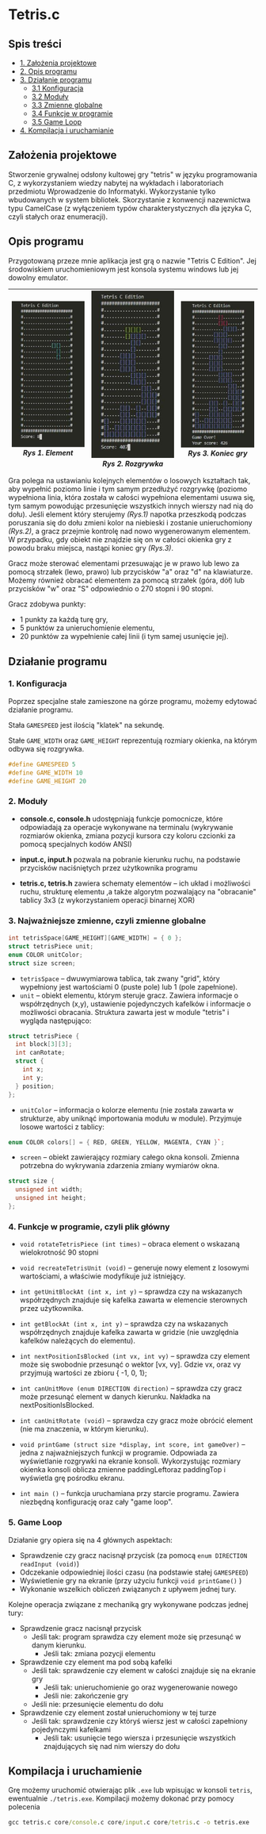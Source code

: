 # Tetris.c

## Spis treści

- [1. Założenia projektowe](#założenia-projektowe)
- [2. Opis programu](#opis-programu)
- [3. Działanie programu](#działanie-programu)
  - [3.1 Konfiguracja](#1-konfiguracja)
  - [3.2 Moduły](#2-moduły)
  - [3.3 Zmienne globalne](#3-najważniejsze-zmienne-czyli-zmienne-globalne)
  - [3.4 Funkcje w programie](#4-funkcje-w-programie-czyli-plik-główny)
  - [3.5 Game Loop](#5-game-loop)
- [4. Kompilacja i uruchamianie](#kompilacja-i-uruchamienie)

## Założenia projektowe

Stworzenie grywalnej odsłony kultowej gry "tetris" w języku programowania C, z wykorzystaniem wiedzy nabytej na wykładach i laboratoriach przedmiotu Wprowadzenie do Informatyki. Wykorzystanie tylko wbudowanych w system bibliotek. Skorzystanie z konwencji nazewnictwa typu CamelCase (z wyłączeniem typów charakterystycznych dla języka C, czyli stałych oraz enumeracji).

## Opis programu

Przygotowaną przeze mnie aplikacja jest grą o nazwie "Tetris C Edition". Jej środowiskiem uruchomieniowym jest konsola systemu windows lub jej dowolny emulator.

| ![Rys 1. Element](assets/img1.jpg)_Rys 1. Element_ | ![_Rys 2. Rozgrywka_](assets/img2.jpg)_Rys 2. Rozgrywka_ | ![_Rys 3. Koniec gry_](assets/img3.jpg)_Rys 3. Koniec gry_ |
| --- | --- | --- |

Gra polega na ustawianiu kolejnych elementów o losowych kształtach tak, aby wypełnić poziomo linie i tym samym przedłużyć rozgrywkę (poziomo wypełniona linia, która została w całości wypełniona elementami usuwa się, tym samym powodując przesunięcie wszystkich innych wierszy nad nią do dołu). Jeśli element który sterujemy _(Rys.1)_ napotka przeszkodą podczas poruszania się do dołu zmieni kolor na niebieski i zostanie unieruchomiony _(Rys.2)_, a gracz przejmie kontrolę nad nowo wygenerowanym elementem. W przypadku, gdy obiekt nie znajdzie się on w całości okienka gry z powodu braku miejsca, nastąpi koniec gry _(Rys.3)_.

Gracz może sterować elementami przesuwając je w prawo lub lewo za pomocą strzałek (lewo, prawo) lub przycisków "a" oraz "d" na klawiaturze. Możemy również obracać elementem za pomocą strzałek (góra, dół) lub przycisków "w" oraz "S" odpowiednio o 270 stopni i 90 stopni.

Gracz zdobywa punkty:

- 1 punkty za każdą turę gry,
- 5 punktów za unieruchomienie elementu,
- 20 punktów za wypełnienie całej linii (i tym samej usunięcie jej).

## Działanie programu

### 1. Konfiguracja

Poprzez specjalne stałe zamieszone na górze programu, możemy edytować działanie programu.

Stała `GAMESPEED` jest ilością "klatek" na sekundę.

Stałe `GAME_WIDTH` oraz `GAME_HEIGHT` reprezentują rozmiary okienka, na którym odbywa się rozgrywka.

```c++
#define GAMESPEED 5
#define GAME_WIDTH 10
#define GAME_HEIGHT 20
```

### 2. Moduły

- **console.c, console.h** udostępniają funkcje pomocnicze, które odpowiadają za operacje wykonywane na terminalu (wykrywanie rozmiarów okienka, zmiana pozycji kursora czy koloru czcionki za pomocą specjalnych kodów ANSI)

- **input.c, input.h** pozwala na pobranie kierunku ruchu, na podstawie przycisków naciśniętych przez użytkownika programu

- **tetris.c, tetris.h** zawiera schematy elementów – ich układ i możliwości ruchu, strukturę elementu ,a także algorytm pozwalający na "obracanie" tablicy 3x3 (z wykorzystaniem operacji binarnej XOR)

### 3. Najważniejsze zmienne, czyli zmienne globalne

```c++
int tetrisSpace[GAME_HEIGHT][GAME_WIDTH] = { 0 };
struct tetrisPiece unit;
enum COLOR unitColor;
struct size screen;
```

- `tetrisSpace` – dwuwymiarowa tablica, tak zwany "grid", który wypełniony jest wartościami 0 (puste pole) lub 1 (pole zapełnione).
- `unit` – obiekt elementu, którym steruje gracz. Zawiera informacje o współrzędnych (x,y), ustawienie pojedynczych kafelków i informacje o możliwości obracania. Struktura zawarta jest w module "tetris" i wygląda następująco:

```c++
struct tetrisPiece {
  int block[3][3];
  int canRotate;
  struct {
    int x;
    int y;
  } position;
};
```

- `unitColor` – informacja o kolorze elementu (nie została zawarta w strukturze, aby uniknąć importowania modułu w module). Przyjmuje losowe wartości z tablicy:

```c++
enum COLOR colors[] = { RED, GREEN, YELLOW, MAGENTA, CYAN }`;
```

- `screen` – obiekt zawierający rozmiary całego okna konsoli. Zmienna potrzebna do wykrywania zdarzenia zmiany wymiarów okna.

```c++
struct size {
  unsigned int width;
  unsigned int height;
};
```

### 4. Funkcje w programie, czyli plik główny

- `void rotateTetrisPiece (int times)` – obraca element o wskazaną wielokrotność 90 stopni

- `void recreateTetrisUnit (void)` – generuje nowy element z losowymi wartościami, a właściwie modyfikuje już istniejący.

- `int getUnitBlockAt (int x, int y)` – sprawdza czy na wskazanych współrzędnych znajduje się kafelka zawarta w elemencie sterownych przez użytkownika.

- `int getBlockAt (int x, int y)` – sprawdza czy na wskazanych współrzędnych znajduje kafelka zawarta w gridzie (nie uwzględnia kafelków należących do elementu).

- `int nextPositionIsBlocked (int vx, int vy)` – sprawdza czy element może się swobodnie przesunąć o wektor [vx, vy]. Gdzie vx, oraz vy przyjmują wartości ze zbioru { -1, 0, 1};

- `int canUnitMove (enum DIRECTION direction)` – sprawdza czy gracz może przesunąć element w danych kierunku. Nakładka na nextPositionIsBlocked.

- `int canUnitRotate (void)` – sprawdza czy gracz może obrócić element (nie ma znaczenia, w którym kierunku).

- `void printGame (struct size *display, int score, int gameOver)` – jedna z najważniejszych funkcji w programie. Odpowiada za wyświetlanie rozgrywki na ekranie konsoli. Wykorzystując rozmiary okienka konsoli oblicza zmienne paddingLeftoraz paddingTop i wyświetla grę pośrodku ekranu.

- `int main ()` – funkcja uruchamiana przy starcie programu. Zawiera niezbędną konfigurację oraz cały "game loop".

### 5. Game Loop

Działanie gry opiera się na 4 głównych aspektach:

- Sprawdzenie czy gracz nacisnął przycisk (za pomocą `enum DIRECTION readInput (void)`)
- Odczekanie odpowiedniej ilości czasu (na podstawie stałej `GAMESPEED`)
- Wyświetlenie gry na ekranie (przy użyciu funkcji `void printGame()` )
- Wykonanie wszelkich obliczeń związanych z upływem jednej tury.

Kolejne operacja związane z mechaniką gry wykonywane podczas jednej tury:

- Sprawdzenie gracz nacisnął przycisk
  - Jeśli tak: program sprawdza czy element może się przesunąć w danym kierunku.
    - Jeśli tak: zmiana pozycji elementu
- Sprawdzenie czy element ma pod sobą kafelki
  - Jeśli tak: sprawdzenie czy element w całości znajduje się na ekranie gry
    - Jeśli tak: unieruchomienie go oraz wygenerowanie nowego
    - Jeśli nie: zakończenie gry
  - Jeśli nie: przesunięcie elementu do dołu
- Sprawdzenie czy element został unieruchomiony w tej turze
  - Jeśli tak: sprawdzenie czy któryś wiersz jest w całości zapełniony pojedynczymi kafelkami
    - Jeśli tak: usunięcie tego wiersza i przesunięcie wszystkich znajdujących się nad nim wierszy do dołu

## Kompilacja i uruchamienie

Grę możemy uruchomić otwierając plik `.exe` lub wpisując w konsoli `tetris`, ewentualnie `./tetris.exe`. Kompilacji możemy dokonać przy pomocy polecenia

```cmd
gcc tetris.c core/console.c core/input.c core/tetris.c -o tetris.exe
```
